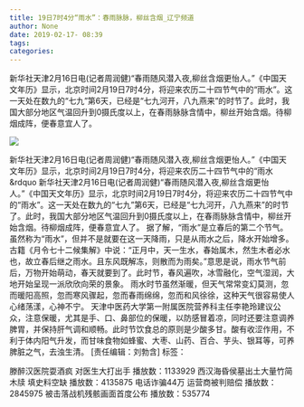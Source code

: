 ```yaml
---
title: 19日7时4分“雨水”：春雨脉脉，柳丝含烟_辽宁频道
author: None
date: 2019-02-17- 08:39
tags: 
categories: 
---
```

新华社天津2月16日电(记者周润健)“春雨随风潜入夜,柳丝含烟更怡人。”《中国天文年历》显示，北京时间2月19日7时4分，将迎来农历二十四节气中的“雨水”。这一天处在数九的“七九”第6天，已经是“七九河开，八九燕来”的时节了。此时，我国大部分地区气温回升到0摄氏度以上，在春雨脉脉含情中，柳丝开始含烟。待柳烟成阵，便春意宜人了。
<!-- more -->
                
<img align="center" border="0" src="http://p2.ifengimg.com/a/2016/0810/204c433878d5cf9size1_w16_h16.png" />
                
            
新华社天津2月16日电(记者周润健)“春雨随风潜入夜,柳丝含烟更怡人。”《中国天文年历》显示，北京时间2月19日7时4分，将迎来农历二十四节气中的“雨水&rdquo
新华社天津2月16日电(记者周润健)“春雨随风潜入夜,柳丝含烟更怡人。”《中国天文年历》显示，北京时间2月19日7时4分，将迎来农历二十四节气中的“雨水”。这一天处在数九的“七九”第6天，已经是“七九河开，八九燕来”的时节了。此时，我国大部分地区气温回升到0摄氏度以上，在春雨脉脉含情中，柳丝开始含烟。待柳烟成阵，便春意宜人了。
据了解，“雨水”是立春后的第二个节气。虽然称为“雨水”，但并不是就要在这一天降雨，只是从雨水之后，降水开始增多。古籍《月令七十二候集解》中说：“正月中，天一生水，春始属木，然生木者必水也，故立春后继之雨水。且东风既解冻，则散而为雨矣。”意思是说，雨水节气前后，万物开始萌动，春天就要到了。此时节，春风遍吹，冰雪融化，空气湿润，大地开始呈现一派欣欣向荣的景象。
雨水时节虽然渐暖，但天气常常变幻莫测，忽而暖阳高照，忽而寒风骤起，忽而春雨绵绵，忽而和风徐徐，这种天气很容易使人心绪荡漾，心神不宁。
天津中医药大学第一附属医院营养科主任李艳玲建议公众，注意保暖，尤其是手、口、鼻部位的保暖，以防感冒着凉，同时还要注意调养脾胃，并保持肝气调和顺畅。此时节饮食总的原则是少酸多甘。酸有收涩作用，不利于体内阳气升发，而甘味食物如蜂蜜、大枣、山药、百合、芋头、银耳等，可养脾脏之气，去浊生清。
[责任编辑：刘勃含]
标签：
 
             
滕醉汉医院耍酒疯 对医生大打出手
播放数：1133929
西汉海昏侯墓出土大量竹简木牍 填史料空缺
播放数：4135875
电话诈骗44万 运营商被判赔偿
播放数：2845975
被击落战机残骸画面首度公布
播放数：535774
